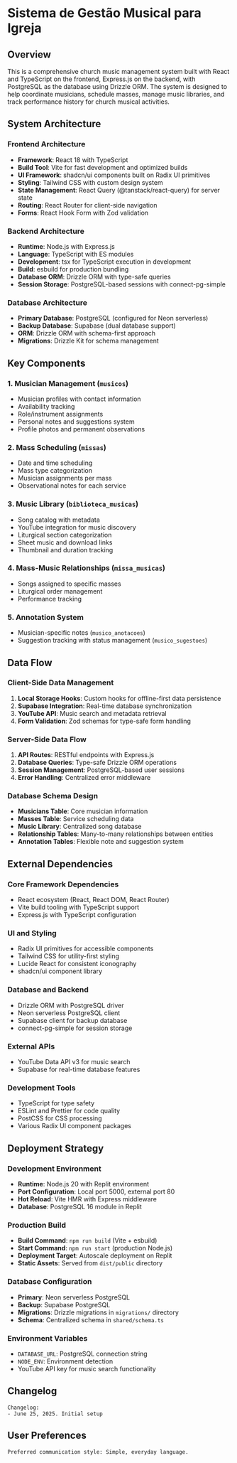 # Sistema de Gestão Musical para Igreja

## Overview

This is a comprehensive church music management system built with React and TypeScript on the frontend, Express.js on the backend, with PostgreSQL as the database using Drizzle ORM. The system is designed to help coordinate musicians, schedule masses, manage music libraries, and track performance history for church musical activities.

## System Architecture

### Frontend Architecture
- **Framework**: React 18 with TypeScript
- **Build Tool**: Vite for fast development and optimized builds
- **UI Framework**: shadcn/ui components built on Radix UI primitives
- **Styling**: Tailwind CSS with custom design system
- **State Management**: React Query (@tanstack/react-query) for server state
- **Routing**: React Router for client-side navigation
- **Forms**: React Hook Form with Zod validation

### Backend Architecture
- **Runtime**: Node.js with Express.js
- **Language**: TypeScript with ES modules
- **Development**: tsx for TypeScript execution in development
- **Build**: esbuild for production bundling
- **Database ORM**: Drizzle ORM with type-safe queries
- **Session Storage**: PostgreSQL-based sessions with connect-pg-simple

### Database Architecture
- **Primary Database**: PostgreSQL (configured for Neon serverless)
- **Backup Database**: Supabase (dual database support)
- **ORM**: Drizzle ORM with schema-first approach
- **Migrations**: Drizzle Kit for schema management

## Key Components

### 1. Musician Management (`musicos`)
- Musician profiles with contact information
- Availability tracking
- Role/instrument assignments
- Personal notes and suggestions system
- Profile photos and permanent observations

### 2. Mass Scheduling (`missas`)
- Date and time scheduling
- Mass type categorization
- Musician assignments per mass
- Observational notes for each service

### 3. Music Library (`biblioteca_musicas`)
- Song catalog with metadata
- YouTube integration for music discovery
- Liturgical section categorization
- Sheet music and download links
- Thumbnail and duration tracking

### 4. Mass-Music Relationships (`missa_musicas`)
- Songs assigned to specific masses
- Liturgical order management
- Performance tracking

### 5. Annotation System
- Musician-specific notes (`musico_anotacoes`)
- Suggestion tracking with status management (`musico_sugestoes`)

## Data Flow

### Client-Side Data Management
1. **Local Storage Hooks**: Custom hooks for offline-first data persistence
2. **Supabase Integration**: Real-time database synchronization
3. **YouTube API**: Music search and metadata retrieval
4. **Form Validation**: Zod schemas for type-safe form handling

### Server-Side Data Flow
1. **API Routes**: RESTful endpoints with Express.js
2. **Database Queries**: Type-safe Drizzle ORM operations
3. **Session Management**: PostgreSQL-based user sessions
4. **Error Handling**: Centralized error middleware

### Database Schema Design
- **Musicians Table**: Core musician information
- **Masses Table**: Service scheduling data
- **Music Library**: Centralized song database
- **Relationship Tables**: Many-to-many relationships between entities
- **Annotation Tables**: Flexible note and suggestion system

## External Dependencies

### Core Framework Dependencies
- React ecosystem (React, React DOM, React Router)
- Vite build tooling with TypeScript support
- Express.js with TypeScript configuration

### UI and Styling
- Radix UI primitives for accessible components
- Tailwind CSS for utility-first styling
- Lucide React for consistent iconography
- shadcn/ui component library

### Database and Backend
- Drizzle ORM with PostgreSQL driver
- Neon serverless PostgreSQL client
- Supabase client for backup database
- connect-pg-simple for session storage

### External APIs
- YouTube Data API v3 for music search
- Supabase for real-time database features

### Development Tools
- TypeScript for type safety
- ESLint and Prettier for code quality
- PostCSS for CSS processing
- Various Radix UI component packages

## Deployment Strategy

### Development Environment
- **Runtime**: Node.js 20 with Replit environment
- **Port Configuration**: Local port 5000, external port 80
- **Hot Reload**: Vite HMR with Express middleware
- **Database**: PostgreSQL 16 module in Replit

### Production Build
- **Build Command**: `npm run build` (Vite + esbuild)
- **Start Command**: `npm run start` (production Node.js)
- **Deployment Target**: Autoscale deployment on Replit
- **Static Assets**: Served from `dist/public` directory

### Database Configuration
- **Primary**: Neon serverless PostgreSQL
- **Backup**: Supabase PostgreSQL
- **Migrations**: Drizzle migrations in `migrations/` directory
- **Schema**: Centralized schema in `shared/schema.ts`

### Environment Variables
- `DATABASE_URL`: PostgreSQL connection string
- `NODE_ENV`: Environment detection
- YouTube API key for music search functionality

## Changelog

```
Changelog:
- June 25, 2025. Initial setup
```

## User Preferences

```
Preferred communication style: Simple, everyday language.
```